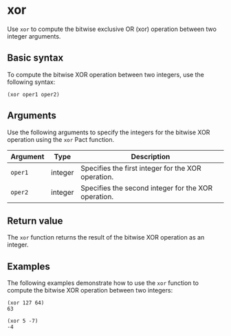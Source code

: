 # xor

Use `xor` to compute the bitwise exclusive OR (xor) operation between two integer arguments.

## Basic syntax

To compute the bitwise XOR operation between two integers, use the following syntax:

```pact
(xor oper1 oper2)
```

## Arguments

Use the following arguments to specify the integers for the bitwise XOR operation using the `xor` Pact function.

| Argument | Type | Description |
| --- | --- | --- |
| `oper1` | integer | Specifies the first integer for the XOR operation. |
| `oper2` | integer | Specifies the second integer for the XOR operation. |

## Return value

The `xor` function returns the result of the bitwise XOR operation as an integer.

## Examples

The following examples demonstrate how to use the `xor` function to compute the bitwise XOR operation between two integers:

```pact
(xor 127 64)
63

(xor 5 -7)
-4
```
